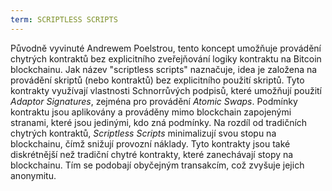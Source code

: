 ```yaml
---
term: SCRIPTLESS SCRIPTS
---
```


Původně vyvinuté Andrewem Poelstrou, tento koncept umožňuje provádění chytrých kontraktů bez explicitního zveřejňování logiky kontraktu na Bitcoin blockchainu. Jak název "scriptless scripts" naznačuje, idea je založena na provádění skriptů (nebo kontraktů) bez explicitního použití skriptů. Tyto kontrakty využívají vlastnosti Schnorrůvých podpisů, které umožňují použití *Adaptor Signatures*, zejména pro provádění *Atomic Swaps*. Podmínky kontraktu jsou aplikovány a prováděny mimo blockchain zapojenými stranami, které jsou jedinými, kdo zná podmínky. Na rozdíl od tradičních chytrých kontraktů, *Scriptless Scripts* minimalizují svou stopu na blockchainu, čímž snižují provozní náklady. Tyto kontrakty jsou také diskrétnější než tradiční chytré kontrakty, které zanechávají stopy na blockchainu. Tím se podobají obyčejným transakcím, což zvyšuje jejich anonymitu.